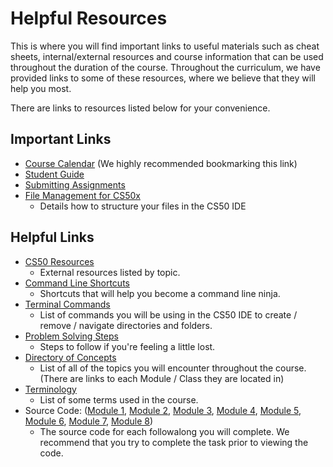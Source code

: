 # Helpful Resources

This is where you will find important links to useful materials such as cheat sheets, internal/external resources and course information that can be used throughout the duration of the course. Throughout the curriculum, we have provided links to some of these resources, where we believe that they will help you most. 

There are links to resources listed below for your convenience.  

## Important Links
 
* [Course Calendar](../calendar) (We highly recommended bookmarking this link)
* <a href="https://docs.google.com/document/d/19HIMxU_RtVV0PcGpuL71KmAoQh-KTgyPGpWWLcmwo58/edit?usp=sharing" target="_blank" alt="Student Guide">Student Guide</a> 
* [Submitting Assignments](course-resources/submitting-assignments.md)
* [File Management for CS50x](CS50-IDE/file-management-resource.md)
  * Details how to structure your files in the CS50 IDE

## Helpful Links

* [CS50 Resources](Supplementary-Resources/cs50-resources.md)
  * External resources listed by topic.
* [Command Line Shortcuts](Supplementary-Resources/command-line-shortcuts.md)
  * Shortcuts that will help you become a command line ninja.
* [Terminal Commands](Supplementary-Resources/terminal-commands.md)
  * List of commands you will be using in the CS50 IDE to create / remove / navigate directories and folders.
* [Problem Solving Steps](course-resources/problem-solving-steps.md)
  * Steps to follow if you're feeling a little lost.
* [Directory of Concepts](course-resources/directory-of-concepts.md)
  * List of all of the topics you will encounter throughout the course. (There are links to each Module / Class they are located in)
* [Terminology](course-resources/terminology.md)
  * List of some terms used in the course.
* Source Code: ([Module 1](source-code/m1-source-code.md), [Module 2](source-code/m2-source-code.md), [Module 3](source-code/m3-source-code.md), [Module 4](source-code/m4-source-code.md), [Module 5](source-code/m5-source-code.md), [Module 6](source-code/m6-source-code.md), [Module 7](source-code/m7-source-code.md), [Module 8](source-code/m8-source-code.md))
  * The source code for each followalong you will complete.  We recommend that you try to complete the task prior to viewing the code.


